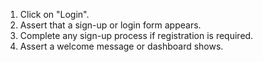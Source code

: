1. Click on "Login".
2. Assert that a sign-up or login form appears.
3. Complete any sign-up process if registration is required.
4. Assert a welcome message or dashboard shows.